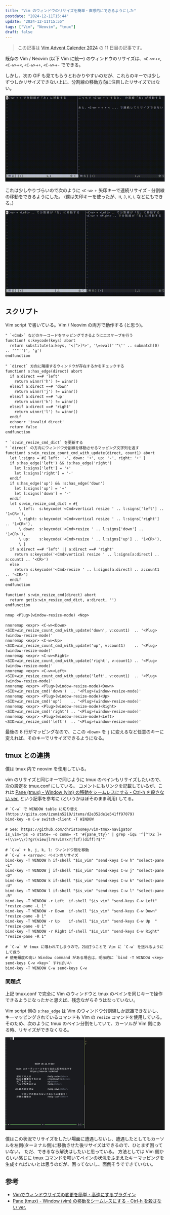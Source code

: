 ```yaml
---
title: "Vim のウィンドウのリサイズを簡単・直感的にできるようにした"
postdate: "2024-12-11T15:44"
update: "2024-12-11T15:55"
tags: ["Vim", "Neovim", "tmux"]
draft: false
---
```


> この記事は [Vim Advent Calender 2024](https://qiita.com/advent-calendar/2024/vim) の 11 日目の記事です。

既存の Vim / Neovim (以下 Vim に統一) のウィンドウのリサイズは、`<C-w>`+`>`, `<C-w>`+`<`, `<C-w>`+`+`, `<C-w>`+`-` でできる。

しかし、次の GIF も見てもらうとわかりやすいのだが、これらのキーでは少しずつしかリサイズできない上に、分割線の移動方向に注目したリサイズではない。

![通常のVimのリサイズ](./normal-vim-resize.gif)

これは少しやりづらいので次のように `<C-w>` + 矢印キーで連続リサイズ・分割線の移動をできるようにした。
(僕は矢印キーを使ったが、`H`, `J`, `K`, `L` などにもできる。)

![改善したVimのリサイズ](./improved-vim-reisize.gif)

## スクリプト

Vim script で書いている。Vim / Neovim の両方で動作する (と思う)。

```vim
" `<Cmd>` などのキーコードをマッピングできるようにエスケーブを行う
function! s:keycode(keys) abort
  return substitute(a:keys, '<[^>]*>', '\=eval(''"\'' .. submatch(0) .. ''"'')', 'g')
endfunction

" `direct` 方向に隣接するウィンドウが存在するかをチェックする
function! s:has_edge(direct) abort
  if a:direct ==# 'left'
    return winnr('h') != winnr()
  elseif a:direct ==# 'down'
    return winnr('j') != winnr()
  elseif a:direct ==# 'up'
    return winnr('k') != winnr()
  elseif a:direct ==# 'right'
    return winnr('l') != winnr()
  endif
  echoerr 'invalid direct'
  return false
endfunction

" `s:win_resize_cmd_dict` を更新する
" `direct` の方向にウィンドウ分割線を移動させるマッピング文字列を返す
function! s:win_resize_count_cmd_with_update(direct, count1) abort
  let l:signs = #{ left: '-', down: '+', up: '-', right: '+' }
  if s:has_edge('left') && !s:has_edge('right')
    let l:signs['left'] = '+'
    let l:signs['right'] = '-'
  endif
  if s:has_edge('up') && !s:has_edge('down')
    let l:signs['up'] = '+'
    let l:signs['down'] = '-'
  endif
  let s:win_resize_cmd_dict = #{
      \ left:  s:keycode('<Cmd>vertical resize ' .. l:signs['left'] .. '1<CR>'),
      \ right: s:keycode('<Cmd>vertical resize ' .. l:signs['right'] .. '1<CR>'),
      \ down:  s:keycode('<Cmd>resize ' .. l:signs['down'] .. '1<CR>'),
      \ up:    s:keycode('<Cmd>resize ' .. l:signs['up'] .. '1<CR>'),
      \ }
  if a:direct ==# 'left' || a:direct ==# 'right'
    return s:keycode('<Cmd>vertical resize ' .. l:signs[a:direct] .. a:count1 .. '<CR>')
  else
    return s:keycode('<Cmd>resize ' .. l:signs[a:direct] .. a:count1 .. '<CR>')
  endif
endfunction

function! s:win_resize_cmd(direct) abort
  return get(s:win_resize_cmd_dict, a:direct, '')
endfunction

nmap <Plug>(window-resize-mode) <Nop>

nnoremap <expr> <C-w><Down>  <SID>win_resize_count_cmd_with_update('down', v:count1)  .. '<Plug>(window-resize-mode)'
nnoremap <expr> <C-w><Up>    <SID>win_resize_count_cmd_with_update('up', v:count1)    .. '<Plug>(window-resize-mode)'
nnoremap <expr> <C-w><Right> <SID>win_resize_count_cmd_with_update('right', v:count1) .. '<Plug>(window-resize-mode)'
nnoremap <expr> <C-w><Left>  <SID>win_resize_count_cmd_with_update('left', v:count1)  .. '<Plug>(window-resize-mode)'
nnoremap <expr> <Plug>(window-resize-mode)<Down>  <SID>win_resize_cmd('down')  .. '<Plug>(window-resize-mode)'
nnoremap <expr> <Plug>(window-resize-mode)<Up>    <SID>win_resize_cmd('up')    .. '<Plug>(window-resize-mode)'
nnoremap <expr> <Plug>(window-resize-mode)<Right> <SID>win_resize_cmd('right') .. '<Plug>(window-resize-mode)'
nnoremap <expr> <Plug>(window-resize-mode)<Left>  <SID>win_resize_cmd('left')  .. '<Plug>(window-resize-mode)'
```

最後の 8 行がマッピングなので、ここの `<Down>` を `j` に変えるなど任意のキーに変えれば、そのキーでリサイズできるようになる。

## tmux との連携

僕は tmux 内で neovim を使用している。

vim のリサイズと同じキーで同じように tmux のペインもリサイズしたいので、次の設定を tmux.conf にしている。
コメントにもリンクを記載しているが、これは [Pane (tmux) - Window (vim) の移動をシームレスにする - Ctrl-h を殺さない ver.](https://qiita.com/izumin5210/items/d2e352de1e541ff97079) という記事を参考に (というかほぼそのまま利用) してる。

```tmux
# `C-w` で WINDOW table に切り替え (https://qiita.com/izumin5210/items/d2e352de1e541ff97079)
bind-key -n C-w switch-client -T WINDOW

# See: https://github.com/christoomey/vim-tmux-navigator
is_vim="ps -o state= -o comm= -t '#{pane_tty}' | grep -iqE '^[^TXZ ]+ +(\\S+\\/)?g?(view|l?n?vim?x?|fzf)(diff)?$'"

# `C-w` + h, j, k, l: ウィンドウ間を移動
# `C-w` + <arrow>: ペインのリサイズ
bind-key -T WINDOW h if-shell "$is_vim" "send-keys C-w h" "select-pane -L"
bind-key -T WINDOW j if-shell "$is_vim" "send-keys C-w j" "select-pane -D"
bind-key -T WINDOW k if-shell "$is_vim" "send-keys C-w k" "select-pane -U"
bind-key -T WINDOW l if-shell "$is_vim" "send-keys C-w l" "select-pane -R"
bind-key -T WINDOW -r Left  if-shell "$is_vim" "send-keys C-w Left"  "resize-pane -L 1"
bind-key -T WINDOW -r Down  if-shell "$is_vim" "send-keys C-w Down"  "resize-pane -D 1"
bind-key -T WINDOW -r Up    if-shell "$is_vim" "send-keys C-w Up  "  "resize-pane -U 1"
bind-key -T WINDOW -r Right if-shell "$is_vim" "send-keys C-w Right" "resize-pane -R 1"

# `C-w` が tmux に喰われてしまうので，2回打つことで Vim に `C-w` を送れるようにして救う
# 使用頻度の高い Window command がある場合は，明示的に `bind -T WINDOW <key> send-keys C-w <key>` すればいい
bind-key -T WINDOW C-w send-keys C-w
```

### 問題点

上記 tmux.conf で完全に Vim のウィンドウと tmux のペインを同じキーで操作できるようになったかと思えば、残念ながらそうはなっていない。

Vim script 側の `s:has_edge` は Vim のウィンドウ分割線しか認識できないし、キーマッピングされているコマンドも Vim の `resize` コマンドを使用している。
そのため、次のように tmux のペイン分割をしていて、カーソルが Vim 側にある時、リサイズができなくなる。

![右 Vim、左 tmux](problem-vim-tmux.png)

僕はこの状況でリサイズをしたい場面に遭遇しないし、遭遇したとしてもカーソルを左側(ターミナル側)に移動させた後リサイズはできるので、ひとまず困っていない。
ただ、できるなら解決はしたいと思っている。
方法としては Vim 側からいい感じに tmux コマンドを叩いてペインの状況をふまえたキーマッピングを生成すればいいとは思うのだが、困ってないし、面倒そうでできていない。

## 参考

- [Vimでウィンドウサイズの変更を簡単・高速にするプラグイン](https://qiita.com/simeji/items/e78cc0cf046acc937226)
- [Pane (tmux) - Window (vim) の移動をシームレスにする - Ctrl-h を殺さない ver.](https://qiita.com/izumin5210/items/d2e352de1e541ff97079)
